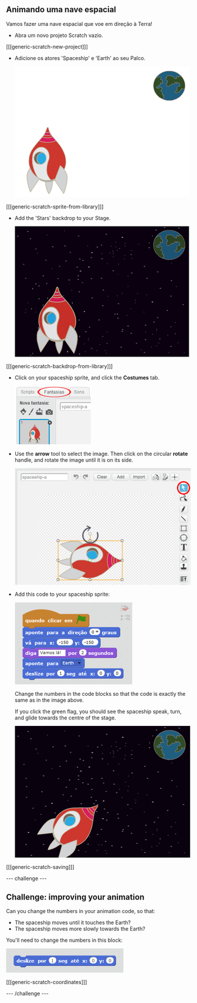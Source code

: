 ## Animando uma nave espacial

Vamos fazer uma nave espacial que voe em direção à Terra!

+ Abra um novo projeto Scratch vazio.

[[[generic-scratch-new-project]]]

+ Adicione os atores 'Spaceship' e 'Earth' ao seu Palco.
    
    ![Spaceship and Earth sprites](images/space-sprites.png)

[[[generic-scratch-sprite-from-library]]]

+ Add the 'Stars' backdrop to your Stage.
    
    ![A space backdrop](images/space-backdrop.png)

[[[generic-scratch-backdrop-from-library]]]

+ Click on your spaceship sprite, and click the **Costumes** tab.
    
    ![Sprite costume](images/space-costume.png)

+ Use the **arrow** tool to select the image. Then click on the circular **rotate** handle, and rotate the image until it is on its side.
    
    ![Rotating a costume](images/space-rotate.png)

+ Add this code to your spaceship sprite:
    
    ![Spaceship code](images/space-animate.png)
    
    Change the numbers in the code blocks so that the code is exactly the same as in the image above.
    
    If you click the green flag, you should see the spaceship speak, turn, and glide towards the centre of the stage.
    
    ![Testing a spaceship animation](images/space-animate-stage.png)

[[[generic-scratch-saving]]]

\--- challenge \---

## Challenge: improving your animation

Can you change the numbers in your animation code, so that:

+ The spaceship moves until it touches the Earth?
+ The spaceship moves more slowly towards the Earth?

You'll need to change the numbers in this block:

![Glide block](images/space-glide.png)

[[[generic-scratch-coordinates]]]

\--- /challenge \---